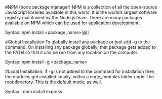 #NPM (node package manager)
NPM is a collection of all the open-source JavaScript libraries available in this world. It is the world’s largest software registry maintained by the Node.js team. There are many packages available on NPM which can be used for application development.


Syntax: npm install <package_name>[@<version>]


#Global Installation
To globally install any package or tool add -g to the command. On installing any package globally, that package gets added to the PATH so that it can be run from any location on the computer.

Syntax: npm install -g <package_name>

#Local Installation:
If -g is not added to the command for installation then, the modules get installed locally, within a node_modules folder under the root directory. This is the default mode, as well.

Syntax : npm install express


